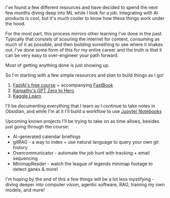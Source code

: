 I've found a few different resources and have decided to spend the next few months diving deep into ML while I look for a job. Integrating with AI products is cool, but it's much cooler to know how these things work under the hood.

For the most part, this process mirrors other learning I've done in the past. Typically that consists of scouring the internet for content, consuming as much of it as possible, and then building something to see where it shakes out. I've done some form of this for my entire career and the truth is that it can be very easy to over-engineer your path forward.

Most of getting anything done is just showing up.

So I'm starting with a few simple resources and plan to build things as I go!

1. [FastAI's free course](https://t.co/SF1XmS9vAL) + accompanying [FastBook](https://github.com/fastai/fastbook)
2. [Karpathy's GPT Zero to Hero](https://karpathy.ai/zero-to-hero.html)
3. [Kaggle Learn](https://www.kaggle.com/learn) 

I'll be documenting everything that I learn as I continue to take notes in Obsidian, and while I'm at it I'll build a workflow to use [Jupyter Notebooks](https://jupyter.org/)

Upcoming known projects I'll be trying to take on as time allows, besides just going through the course:
- AI-generated calendar briefings
- gitRAG - a way to index + use natural language to query your own git history
- Overcommunicator - automate the job hunt with tracking + email sequencing
- MinimapReader - watch the league of legends minimap footage to detect ganks & more!
  
I'm hoping by the end of this a few things will be a lot less mystifying - diving deeper into computer vision, agentic software, RAG, training my own models, and more!